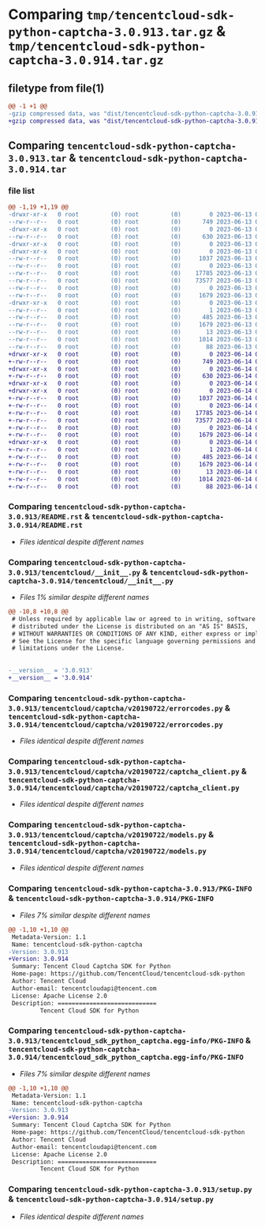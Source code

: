 # Comparing `tmp/tencentcloud-sdk-python-captcha-3.0.913.tar.gz` & `tmp/tencentcloud-sdk-python-captcha-3.0.914.tar.gz`

## filetype from file(1)

```diff
@@ -1 +1 @@
-gzip compressed data, was "dist/tencentcloud-sdk-python-captcha-3.0.913.tar", last modified: Tue Jun 13 02:05:43 2023, max compression
+gzip compressed data, was "dist/tencentcloud-sdk-python-captcha-3.0.914.tar", last modified: Wed Jun 14 00:20:22 2023, max compression
```

## Comparing `tencentcloud-sdk-python-captcha-3.0.913.tar` & `tencentcloud-sdk-python-captcha-3.0.914.tar`

### file list

```diff
@@ -1,19 +1,19 @@
-drwxr-xr-x   0 root         (0) root         (0)        0 2023-06-13 02:05:43.000000 tencentcloud-sdk-python-captcha-3.0.913/
--rw-r--r--   0 root         (0) root         (0)      749 2023-06-13 02:05:43.000000 tencentcloud-sdk-python-captcha-3.0.913/README.rst
-drwxr-xr-x   0 root         (0) root         (0)        0 2023-06-13 02:05:43.000000 tencentcloud-sdk-python-captcha-3.0.913/tencentcloud/
--rw-r--r--   0 root         (0) root         (0)      630 2023-06-13 02:05:43.000000 tencentcloud-sdk-python-captcha-3.0.913/tencentcloud/__init__.py
-drwxr-xr-x   0 root         (0) root         (0)        0 2023-06-13 02:05:43.000000 tencentcloud-sdk-python-captcha-3.0.913/tencentcloud/captcha/
-drwxr-xr-x   0 root         (0) root         (0)        0 2023-06-13 02:05:43.000000 tencentcloud-sdk-python-captcha-3.0.913/tencentcloud/captcha/v20190722/
--rw-r--r--   0 root         (0) root         (0)     1037 2023-06-13 02:05:43.000000 tencentcloud-sdk-python-captcha-3.0.913/tencentcloud/captcha/v20190722/errorcodes.py
--rw-r--r--   0 root         (0) root         (0)        0 2023-06-13 02:05:43.000000 tencentcloud-sdk-python-captcha-3.0.913/tencentcloud/captcha/v20190722/__init__.py
--rw-r--r--   0 root         (0) root         (0)    17785 2023-06-13 02:05:43.000000 tencentcloud-sdk-python-captcha-3.0.913/tencentcloud/captcha/v20190722/captcha_client.py
--rw-r--r--   0 root         (0) root         (0)    73577 2023-06-13 02:05:43.000000 tencentcloud-sdk-python-captcha-3.0.913/tencentcloud/captcha/v20190722/models.py
--rw-r--r--   0 root         (0) root         (0)        0 2023-06-13 02:05:43.000000 tencentcloud-sdk-python-captcha-3.0.913/tencentcloud/captcha/__init__.py
--rw-r--r--   0 root         (0) root         (0)     1679 2023-06-13 02:05:43.000000 tencentcloud-sdk-python-captcha-3.0.913/PKG-INFO
-drwxr-xr-x   0 root         (0) root         (0)        0 2023-06-13 02:05:43.000000 tencentcloud-sdk-python-captcha-3.0.913/tencentcloud_sdk_python_captcha.egg-info/
--rw-r--r--   0 root         (0) root         (0)        1 2023-06-13 02:05:43.000000 tencentcloud-sdk-python-captcha-3.0.913/tencentcloud_sdk_python_captcha.egg-info/dependency_links.txt
--rw-r--r--   0 root         (0) root         (0)      485 2023-06-13 02:05:43.000000 tencentcloud-sdk-python-captcha-3.0.913/tencentcloud_sdk_python_captcha.egg-info/SOURCES.txt
--rw-r--r--   0 root         (0) root         (0)     1679 2023-06-13 02:05:43.000000 tencentcloud-sdk-python-captcha-3.0.913/tencentcloud_sdk_python_captcha.egg-info/PKG-INFO
--rw-r--r--   0 root         (0) root         (0)       13 2023-06-13 02:05:43.000000 tencentcloud-sdk-python-captcha-3.0.913/tencentcloud_sdk_python_captcha.egg-info/top_level.txt
--rw-r--r--   0 root         (0) root         (0)     1014 2023-06-13 02:05:43.000000 tencentcloud-sdk-python-captcha-3.0.913/setup.py
--rw-r--r--   0 root         (0) root         (0)       88 2023-06-13 02:05:43.000000 tencentcloud-sdk-python-captcha-3.0.913/setup.cfg
+drwxr-xr-x   0 root         (0) root         (0)        0 2023-06-14 00:20:22.000000 tencentcloud-sdk-python-captcha-3.0.914/
+-rw-r--r--   0 root         (0) root         (0)      749 2023-06-14 00:20:22.000000 tencentcloud-sdk-python-captcha-3.0.914/README.rst
+drwxr-xr-x   0 root         (0) root         (0)        0 2023-06-14 00:20:22.000000 tencentcloud-sdk-python-captcha-3.0.914/tencentcloud/
+-rw-r--r--   0 root         (0) root         (0)      630 2023-06-14 00:20:22.000000 tencentcloud-sdk-python-captcha-3.0.914/tencentcloud/__init__.py
+drwxr-xr-x   0 root         (0) root         (0)        0 2023-06-14 00:20:22.000000 tencentcloud-sdk-python-captcha-3.0.914/tencentcloud/captcha/
+drwxr-xr-x   0 root         (0) root         (0)        0 2023-06-14 00:20:22.000000 tencentcloud-sdk-python-captcha-3.0.914/tencentcloud/captcha/v20190722/
+-rw-r--r--   0 root         (0) root         (0)     1037 2023-06-14 00:20:22.000000 tencentcloud-sdk-python-captcha-3.0.914/tencentcloud/captcha/v20190722/errorcodes.py
+-rw-r--r--   0 root         (0) root         (0)        0 2023-06-14 00:20:22.000000 tencentcloud-sdk-python-captcha-3.0.914/tencentcloud/captcha/v20190722/__init__.py
+-rw-r--r--   0 root         (0) root         (0)    17785 2023-06-14 00:20:22.000000 tencentcloud-sdk-python-captcha-3.0.914/tencentcloud/captcha/v20190722/captcha_client.py
+-rw-r--r--   0 root         (0) root         (0)    73577 2023-06-14 00:20:22.000000 tencentcloud-sdk-python-captcha-3.0.914/tencentcloud/captcha/v20190722/models.py
+-rw-r--r--   0 root         (0) root         (0)        0 2023-06-14 00:20:22.000000 tencentcloud-sdk-python-captcha-3.0.914/tencentcloud/captcha/__init__.py
+-rw-r--r--   0 root         (0) root         (0)     1679 2023-06-14 00:20:22.000000 tencentcloud-sdk-python-captcha-3.0.914/PKG-INFO
+drwxr-xr-x   0 root         (0) root         (0)        0 2023-06-14 00:20:22.000000 tencentcloud-sdk-python-captcha-3.0.914/tencentcloud_sdk_python_captcha.egg-info/
+-rw-r--r--   0 root         (0) root         (0)        1 2023-06-14 00:20:22.000000 tencentcloud-sdk-python-captcha-3.0.914/tencentcloud_sdk_python_captcha.egg-info/dependency_links.txt
+-rw-r--r--   0 root         (0) root         (0)      485 2023-06-14 00:20:22.000000 tencentcloud-sdk-python-captcha-3.0.914/tencentcloud_sdk_python_captcha.egg-info/SOURCES.txt
+-rw-r--r--   0 root         (0) root         (0)     1679 2023-06-14 00:20:22.000000 tencentcloud-sdk-python-captcha-3.0.914/tencentcloud_sdk_python_captcha.egg-info/PKG-INFO
+-rw-r--r--   0 root         (0) root         (0)       13 2023-06-14 00:20:22.000000 tencentcloud-sdk-python-captcha-3.0.914/tencentcloud_sdk_python_captcha.egg-info/top_level.txt
+-rw-r--r--   0 root         (0) root         (0)     1014 2023-06-14 00:20:22.000000 tencentcloud-sdk-python-captcha-3.0.914/setup.py
+-rw-r--r--   0 root         (0) root         (0)       88 2023-06-14 00:20:22.000000 tencentcloud-sdk-python-captcha-3.0.914/setup.cfg
```

### Comparing `tencentcloud-sdk-python-captcha-3.0.913/README.rst` & `tencentcloud-sdk-python-captcha-3.0.914/README.rst`

 * *Files identical despite different names*

### Comparing `tencentcloud-sdk-python-captcha-3.0.913/tencentcloud/__init__.py` & `tencentcloud-sdk-python-captcha-3.0.914/tencentcloud/__init__.py`

 * *Files 1% similar despite different names*

```diff
@@ -10,8 +10,8 @@
 # Unless required by applicable law or agreed to in writing, software
 # distributed under the License is distributed on an "AS IS" BASIS,
 # WITHOUT WARRANTIES OR CONDITIONS OF ANY KIND, either express or implied.
 # See the License for the specific language governing permissions and
 # limitations under the License.
 
 
-__version__ = '3.0.913'
+__version__ = '3.0.914'
```

### Comparing `tencentcloud-sdk-python-captcha-3.0.913/tencentcloud/captcha/v20190722/errorcodes.py` & `tencentcloud-sdk-python-captcha-3.0.914/tencentcloud/captcha/v20190722/errorcodes.py`

 * *Files identical despite different names*

### Comparing `tencentcloud-sdk-python-captcha-3.0.913/tencentcloud/captcha/v20190722/captcha_client.py` & `tencentcloud-sdk-python-captcha-3.0.914/tencentcloud/captcha/v20190722/captcha_client.py`

 * *Files identical despite different names*

### Comparing `tencentcloud-sdk-python-captcha-3.0.913/tencentcloud/captcha/v20190722/models.py` & `tencentcloud-sdk-python-captcha-3.0.914/tencentcloud/captcha/v20190722/models.py`

 * *Files identical despite different names*

### Comparing `tencentcloud-sdk-python-captcha-3.0.913/PKG-INFO` & `tencentcloud-sdk-python-captcha-3.0.914/PKG-INFO`

 * *Files 7% similar despite different names*

```diff
@@ -1,10 +1,10 @@
 Metadata-Version: 1.1
 Name: tencentcloud-sdk-python-captcha
-Version: 3.0.913
+Version: 3.0.914
 Summary: Tencent Cloud Captcha SDK for Python
 Home-page: https://github.com/TencentCloud/tencentcloud-sdk-python
 Author: Tencent Cloud
 Author-email: tencentcloudapi@tencent.com
 License: Apache License 2.0
 Description: ============================
         Tencent Cloud SDK for Python
```

### Comparing `tencentcloud-sdk-python-captcha-3.0.913/tencentcloud_sdk_python_captcha.egg-info/PKG-INFO` & `tencentcloud-sdk-python-captcha-3.0.914/tencentcloud_sdk_python_captcha.egg-info/PKG-INFO`

 * *Files 7% similar despite different names*

```diff
@@ -1,10 +1,10 @@
 Metadata-Version: 1.1
 Name: tencentcloud-sdk-python-captcha
-Version: 3.0.913
+Version: 3.0.914
 Summary: Tencent Cloud Captcha SDK for Python
 Home-page: https://github.com/TencentCloud/tencentcloud-sdk-python
 Author: Tencent Cloud
 Author-email: tencentcloudapi@tencent.com
 License: Apache License 2.0
 Description: ============================
         Tencent Cloud SDK for Python
```

### Comparing `tencentcloud-sdk-python-captcha-3.0.913/setup.py` & `tencentcloud-sdk-python-captcha-3.0.914/setup.py`

 * *Files identical despite different names*

